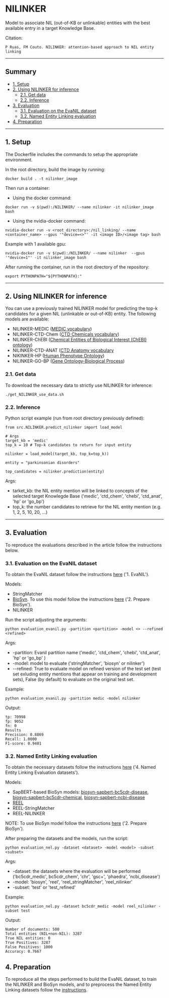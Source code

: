# NILINKER

Model to associate NIL (out-of-KB or unlinkable) entities with the best available entry in a target Knowledge Base.

Citation:

```
P Ruas, FM Couto. NILINKER: attention-based approach to NIL entity linking
```
---------------------------------------------------------

## Summary
- [1. Setup](#1)
- [2. Using NILINKER for inference](#2)
    - [2.1. Get data](#2.1)
    - [2.2. Inference](#2.2)
- [3. Evaluation](#3)
  - [3.1. Evaluation on the EvaNIL dataset](#3.1)
  - [3.2. Named Entity Linking evaluation](#3.2)
- [4. Preparation](#4)
  

---------------------------------------------------------

## 1. Setup<a name="1"></a>

The Dockerfile includes the commands to setup the appropriate environment.

In the root directory, build the image by running:

```
docker build . -t nilinker_image
```

Then run a container:

- Using the docker command:

```
docker run -v $(pwd):/NILINKER/ --name nilinker -it nilinker_image bash
```

- Using the nvidia-docker command:

```
nvidia-docker run -v <root_directory>:/nil_linking/ --name <container_name> --gpus '"device=<>"' -it <image ID>/<image tag> bash  
```

Example with 1 available gpu:

```
nvidia-docker run -v $(pwd):/NILINKER/ --name nilinker  --gpus '"device=1"' -it nilinker_image bash  
```

After running the container, run in the root directory of the repository:

```
export PYTHONPATH="${PYTHONPATH}:"
```


---------------------------------------------------------

## 2. Using NILINKER for inference<a name="2"></a>

You can use a previously trained NILINKER model for predicting the top-k candidates for a given NIL (unlinkable or out-of-KB) entity. The following models are available:

- NILINKER-MEDIC ([MEDIC vocabulary](http://ctdbase.org/voc.go?type=disease))
- NILINKER-CTD-Chem ([CTD Chemicals vocabulary](http://ctdbase.org/voc.go?type=chem))
- NILINKER-ChEBI ([Chemical Entities of Biological Interest (ChEBI) ontology](https://www.ebi.ac.uk/chebi/))
- NILINKER-CTD-ANAT ([CTD Anatomy vocabulary](http://ctdbase.org/voc.go?type=anatomy)
- NIKINKER-HP ([Human Phenotype Ontology]())
- NILINKER-GO-BP ([Gene Ontology-Biological Process](http://geneontology.org/))


### 2.1. Get data<a name="2.1"></a>
To download the necessary data to strictly use NILINKER for inference:

```
./get_NILINKER_use_data.sh
```


### 2.2. Inference<a name="2.2"></a>

Python script example (run from root directory previously defined):

```
from src.NILINKER.predict_nilinker import load_model

# Args
target_kb = 'medic' 
top_k = 10 # Top-k candidates to return for input entity

nilinker = load_model(target_kb, top_k=top_k))

entity = "parkinsonian disorders"

top_candidates = nilinker.prediction(entity)
```

Args:
- tarket_kb: the NIL entity mention will be linked to concepts of the selected target Knowlegde Base ('medic', 'ctd_chem', 'chebi', 'ctd_anat', 'hp' or 'go_bp')
- top_k: the number candidates to retrieve for the NIL entity mention (e.g. 1, 2, 5, 10, 20, ...)

---------------------------------------------------------

## 3. Evaluation<a name="3"></a>

To reproduce the evaluations described in the article follow the instructions below.

### 3.1. Evaluation on the EvaNIL dataset<a name="3.1"></a>

To obtain the EvaNIL dataset follow the instructions [here](https://github.com/lasigeBioTM/NILINKER/blob/main/PREPARATION.md) ('1. EvaNIL').

Models:
- StringMatcher
- [BioSyn](https://github.com/dmis-lab/BioSyn). To use this model follow the instructions [here](https://github.com/lasigeBioTM/NILINKER/blob/main/PREPARATION.md) ('2. Prepare BioSyn').
- NILINKER

Run the script adjusting the arguments:

```
python evaluation_evanil.py -partition <partition> -model <> --refined <refined>
```

Args:
- -partition: Evanil partition name ('medic', 'ctd_chem', 'chebi', 'ctd_anat', 'hp' or 'go_bp' )
- -model: model to evaluate ('stringMatcher', 'biosyn' or nilinker')
- --refined: True to evaluate model on refined version of the test set (test set exluding entity mentions that appear on training and development sets), False (by default) to evaluate on the original test set.

Example:

```
python evaluation_evanil.py -partition medic -model nilinker 
```

Output:

```
tp: 70998 
fp: 9052 
fn: 0
Results
Precision: 0.8869
Recall: 1.0000
F1-score: 0.9401
```

### 3.2. Named Entity Linking evaluation<a name="3.2"></a>

To obtain the necessary datasets follow the instructions [here](https://github.com/lasigeBioTM/NILINKER/blob/main/PREPARATION.md) ('4. Named Entity Linking Evaluation datasets').

Models:
- SapBERT-based BioSyn models: [biosyn-sapbert-bc5cdr-disease](https://huggingface.co/dmis-lab/biosyn-sapbert-bc5cdr-disease), [biosyn-sapbert-bc5cdr-chemical](https://huggingface.co/dmis-lab/biosyn-sapbert-bc5cdr-chemical), [biosyn-sapbert-ncbi-disease](https://huggingface.co/dmis-lab/biosyn-sapbert-ncbi-disease)
- [REEL](https://github.com/lasigeBioTM/REEL/blob/master/README.md)
- REEL-StringMatcher
- REEL-NILINKER

NOTE: To use BioSyn model follow the instructions [here](https://github.com/lasigeBioTM/NILINKER/blob/main/PREPARATION.md) ('2. Prepare BioSyn').

After preparing the datasets and the models, run the script:

```
python evaluation_nel.py -dataset <dataset> -model <model> -subset <subset> 
```

Args:
- -dataset: the datasets where the evaluation will be performed ('bc5cdr_medic', bc5cdr_chem', 'chr', 'gsc+', 'phaedra', 'ncbi_disease')
- -model: 'biosyn', 'reel', 'reel_stringMatcher', 'reel_nilinker'
- -subset: 'test' or 'test_refined' 

Example:

```
python evaluation_nel.py -dataset bc5cdr_medic -model reel_nilinker -subset test
```

Output:

```
Number of documents: 500
Total entities (NIL+non-NIL): 3287
True NIL entities: 0
True Positives: 3287
False Positives: 1000
Accuracy: 0.7667
```

## 4. Preparation<a name="4"></a>
To reproduce all the steps performed to build the EvaNIL dataset, to train the NILINKER and BioSyn models, and to preprocess the Named Entity Linking datasets follow the [instructions](https://github.com/lasigeBioTM/NILINKER/blob/main/PREPARATION.md).

